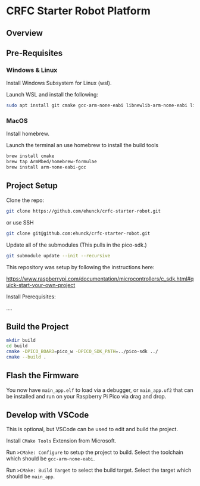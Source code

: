 # CRFC Starter Robot Platform

## Overview

## Pre-Requisites

### Windows & Linux

Install Windows Subsystem for Linux (wsl).

Launch WSL and install the following:

```bash
sudo apt install git cmake gcc-arm-none-eabi libnewlib-arm-none-eabi libstdc++-arm-none-eabi-newlib
```

### MacOS

Install homebrew.

Launch the terminal an use homebrew to install the build tools

```bash
brew install cmake
brew tap ArmMbed/homebrew-formulae
brew install arm-none-eabi-gcc
```

## Project Setup

Clone the repo:

```bash
git clone https://github.com/ehunck/crfc-starter-robot.git
```

or use SSH

```bash
git clone git@github.com:ehunck/crfc-starter-robot.git
```

Update all of the submodules (This pulls in the pico-sdk.)

```bash
git submodule update --init --recursive
```

This repository was setup by following the instructions here:

https://www.raspberrypi.com/documentation/microcontrollers/c_sdk.html#quick-start-your-own-project

Install Prerequisites:

....

## Build the Project

```bash
mkdir build
cd build
cmake -DPICO_BOARD=pico_w -DPICO_SDK_PATH=../pico-sdk ../
cmake --build .
```

## Flash the Firmware

You now have `main_app.elf` to load via a debugger, or `main_app.uf2` that can be installed and run on your Raspberry Pi Pico via drag and drop.

## Develop with VSCode

This is optional, but VSCode can be used to edit and build the project.

Install `CMake Tools` Extension from Microsoft.

Run `>CMake: Configure` to setup the project to build.
Select the toolchain which should be `gcc-arm-none-eabi`.  

Run `>CMake: Build Target` to select the build target.
Select the target which should be `main_app`.
